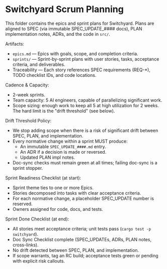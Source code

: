 # Switchyard Scrum Planning

This folder contains the epics and sprint plans for Switchyard. Plans are aligned to SPEC (via immutable SPEC_UPDATE_#### docs), PLAN implementation notes, ADRs, and the code in `src/`.

Artifacts:

- `epics.md` — Epics with goals, scope, and completion criteria.
- `sprints/` — Sprint-by-sprint plans with user stories, tasks, acceptance criteria, and deliverables.
- Traceability — Each story references SPEC requirements (REQ-*), TODO checklist IDs, and code locations.

Cadence & Capacity:

- 2-week sprints.
- Team capacity: 5 AI engineers, capable of parallelizing significant work.
- Scope sizing: enough work to keep all 5 at high utilization for 2 weeks. The hard limit is the "drift threshold" (see below).

Drift Threshold Policy:

- We stop adding scope when there is a risk of significant drift between SPEC, PLAN, and implementation.
- Every normative change within a sprint MUST produce:
  - An immutable `SPEC_UPDATE_####.md` entry.
  - An ADR if a decision is made or reversed.
  - Updated PLAN impl notes.
- Doc-sync checks must remain green at all times; failing doc-sync is a sprint stopper.

Sprint Readiness Checklist (at start):

- Sprint theme ties to one or more Epics.
- Stories decomposed into tasks with clear acceptance criteria.
- For each normative change, a placeholder SPEC_UPDATE number is reserved.
- Owners assigned for code, docs, and tests.

Sprint Done Checklist (at end):

- All stories meet acceptance criteria; unit tests pass (`cargo test -p switchyard`).
- Doc Sync Checklist complete (SPEC_UPDATEs, ADRs, PLAN notes, cross-links).
- No drift detected between SPEC, PLAN, and implementation.
- If scope warrants, tag an RC build; acceptance tests green or pending with explicit risk callouts.
